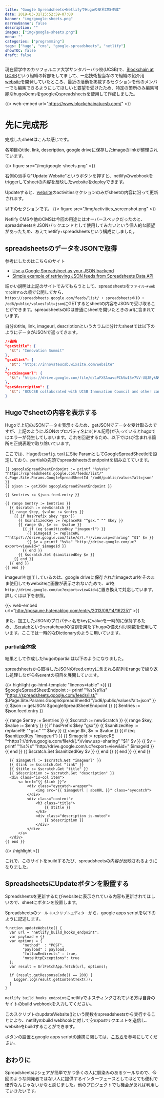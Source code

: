 ```yaml
---
title: "Google Spreadsheets+NetlifyでHugoの簡易CMS作成"
date: 2019-03-31T15:52:59-07:00
banner: "img/google-sheets.png"
narrowBanner: false
description: ""
images: ["img/google-sheets.png"]
menu: ""
categories: ["programming"]
tags: ["hugo", "cms", "google-spreadsheets", "netlify"]
showTOC: false
draft: false
---
```


現在留学中のカリフォルニア大学サンタバーバラ校(UCSB)で、[Blockchain at UCSB](https://www.blockchainatucsb.com/)という組織の幹部をしてまして、一応技術担当なので組織の紹介用[website](https://www.blockchainatucsb.com/)を開発していたところ、最近の活動を掲載するセクションを他のメンバーでも編集できるようにしてほしいと要望を受けたため、特定の箇所のみ編集可能なhugoのcmsをgoogleのspreadsheetsを使用して作成しました。

<!--more-->

{{< web-embed url="https://www.blockchainatucsb.com/" >}}

# 先に完成形
完成したsheetはこんな感じです。

各項目のtitle, link, description, google driveに保存したimageのlinkが整理されています。

{{< figure src="/img/google-sheets.png" >}}

右側の派手な"Update Website"というボタンを押すと、netlifyのwebhookをtriggerしてsheetの内容を反映したwebsiteをdeployできます。

Updateすると、[website](https://www.blockchainatucsb.com/#activities)のactivitiesセクションのみがsheetの内容に沿って更新されます。

以下のセクションです。
{{< figure src="/img/activities_screenshot.png" >}}

Netlify CMSや他のCMSは今回の用途にはオーバースペックだったのと、spreadsheetsをJSONバックエンドとして使用してみたいという個人的な願望があったため、あえてnetlify+spreadsheetsという構成にしました。

## spreadsheetsのデータをJSONで取得

参考にしたのはこちらのサイト

- [Use a Google Spreadsheet as your JSON backend](https://coderwall.com/p/duapqq/use-a-google-spreadsheet-as-your-json-backend)
- [Simple example of retrieving JSON feeds from Spreadsheets Data API](https://developers.google.com/gdata/samples/spreadsheet_sample)

細かい説明は上記のサイトでみてもらうとして、spreadsheetsを`ファイル`->`webで公開する`の順で公開してから、`https://spreadsheets.google.com/feeds/list/ + spreadsheetsのID + /od6/public/values?alt=json`にGETするとsheetの内容をJSONで受け取ることができます。spreadsheetsのIDは普通にsheetを開いたときのurlに含まれています。

自分のtitle, link, imageurl, descriptionというカラムに分けたsheetでは以下のようにデータがJSONで返ってきます。

```JSON
//省略
"gsx$title": {
  "$t": "Innovation Summit"
},
"gsx$link": {
  "$t": "https://innovateucsb.wixsite.com/website"
},
"gsx$imageurl": {
  "$t": "https://drive.google.com/file/d/1aFXSAnavoPCkVwI5v7VV-UQJEykN9wMt/view?usp=sharing"
},
"gsx$description": {
  "$t": "BCUCSB collaborated with UCSB Innovation Council and other campus organizations to put together a one-day campus event (November 17, 2018) designed to foster and harness creative thinking and develop a innovative business model to improve problems found in global categories such as energy, sustainability, income inequality, digital security, and health."
}
```

## Hugoでsheetの内容を表示する


Hugoで上記のJSONデータを表示するため、getJSONでデータを受け取るのですが、上記のようにJSONのプロパティ名に`$`(ドル記号)が入っているとhugoではエラーが発生してしまいます。これを回避するため、以下では`$`が含まれる箇所を正規表現で取り除いています。

ここでは、Hugoの`config.toml`にSite ParamとしてGoogleSpreadSheetIdを設定しており、partialの先頭でspreadsheetsのendpointを組み立てています。

```go-html-template
{{ $googleSpreadSheetEndpoint := printf "%s%s%s" "https://spreadsheets.google.com/feeds/list/" $.Page.Site.Params.GoogleSpreadSheetId "/od6/public/values?alt=json" }}
{{ $json := getJSON $googleSpreadSheetEndpoint }}

{{ $entries := $json.feed.entry }}

{{ range $entry := $entries }}
  {{ $scratch := newScratch }}
  {{ range $key, $value := $entry }}
    {{ if hasPrefix $key "gsx"}}
      {{ $sanitizedKey := replaceRE "^gsx." "" $key }}
      {{ range $k, $v :=  $value }}
        {{ if (eq $sanitizedKey "imageurl") }}
          {{ $imageId := replaceRE "^https?://drive.google.com/file/d/(.*)/view.usp=sharing" "$1" $v }}
          {{ $v = printf "%s%s" "http://drive.google.com/uc?export=view&id=" $imageId }}
        {{ end }}
      {{ $scratch.Set $sanitizedKey $v }}
    {{ end }}
  {{ end }}
{{ end }}
```

imageurlを加工しているのは、google driveに保存されたimageのurlをそのまま使用してもwebsiteに画像が表示されないためで、urlを`http://drive.google.com/uc?export=view&id=`に置き換えて対応しています。詳しくは以下を参照。

{{< web-embed url="http://posaune.hatenablog.com/entry/2013/08/14/162251" >}}

また、加工したJSONのプロパティ名をkeyにvalueを一時的に保持するため、[.Scratch](https://gohugo.io/functions/scratch/)というscratchpadの役割を果たすhugoの備え付け関数を使用しています。ここでは一時的なDictionaryのように用いています。

### partial全体像

結果として作成したhugoのpartialは以下のようになりました。

spreadsheetsから取得したJSONのfeed.entryに含まれる配列をrangeで繰り返し処理しながら各eventの項目を展開しています。

{{< highlight go-html-template "linenos=table" >}}
{{ $googleSpreadSheetEndpoint := printf "%s%s%s" "https://spreadsheets.google.com/feeds/list/" $.Page.Site.Params.GoogleSpreadSheetId "/od6/public/values?alt=json" }}
{{ $json := getJSON $googleSpreadSheetEndpoint }}
{{ $entries := $json.feed.entry }}

<div id="events">
    {{ range $entry := $entries }}
      {{ $scratch := newScratch }}
      {{ range $key, $value := $entry }}
        {{ if hasPrefix $key "gsx"}}
          {{ $sanitizedKey := replaceRE "^gsx." "" $key }}
          {{ range $k, $v :=  $value }}
            {{ if (eq $sanitizedKey "imageurl") }}
              {{ $imageId := replaceRE "^https?://drive.google.com/file/d/(.*)/view.usp=sharing" "$1" $v }}
              {{ $v = printf "%s%s" "http://drive.google.com/uc?export=view&id=" $imageId }}
            {{ end }}
            {{ $scratch.Set $sanitizedKey $v }}
          {{ end }}
        {{ end }}
      {{ end }}

      {{ $imageUrl := $scratch.Get "imageurl" }}
      {{ $link := $scratch.Get "link" }}
      {{ $title := $scratch.Get "title" }}
      {{ $description := $scratch.Get "description" }}
      <div class="is-col item">
          <a href="{{ $link }}">
              <div class="eyecatch-wrapper">
                  <img src="{{ $imageUrl | absURL }}" class="eyecatch">
              </div>
              <div class="content">
                  <h3 class="title">
                      {{ $title }}
                  </h3>
                  <div class="description is-muted">
                      {{ $description }}
                  </div>
              </div>
          </a>
      </div>
    {{ end }}
</div>
{{< /highlight >}}

これで、このサイトをbuildするたび、spreadsheetsの内容が反映されるようになりました。

## SpreadsheetsにUpdateボタンを設置する

Spreadsheetsを更新するたびwebsiteに表示されている内容も更新されてほしいので、sheetにボタンを設置します。

Spreadsheetsの`ツール`->`スクリプトエディター`から、google apps scriptを以下のように記述します。

```GAS
function updateWebsite() {
  var url = "netlify_build_hooks_endpoint";
  var payload = {}
  var options = {
        "method"  : "POST",
        "payload" : payload,
        "followRedirects" : true,
        "muteHttpExceptions": true
  };
  var result = UrlFetchApp.fetch(url, options);

  if (result.getResponseCode() == 200) {
    Logger.log(result.getContentText());
  }
}
```
`netlify_build_hooks_endpoint`にnetlifyでホスティングされている方は自身のサイトのbuild webhookを入力してください。

このスクリプトのupdateWebsite()という関数をspreadsheetsから実行することにより、netlifyのbuild webhookに対して空のpostリクエストを送信し、websiteをbuildすることができます。

ボタンの設置とgoogle apps scriptの連携に関しては、[こちら](https://www.atmarkit.co.jp/ait/articles/1708/14/news011.html)を参考にしてください。

## おわりに

Spreadsheetsはシェアが簡単でかつ多くの人に馴染みのあるツールなので、今回のような開発者ではない人に提供するインターフェースとしてはとても便利で優秀なんじゃないかなと感じました。他のプロジェクトでも機会があれば利用していきたいです。










